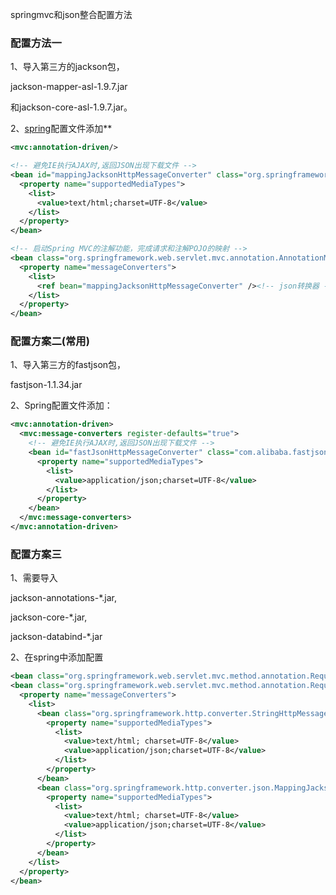 springmvc和json整合配置方法



### 配置方法一

1、导入第三方的jackson包，

jackson-mapper-asl-1.9.7.jar

和jackson-core-asl-1.9.7.jar。 

2、[spring](http://lib.csdn.net/base/17)配置文件添加**



```xml
<mvc:annotation-driven/>

<!-- 避免IE执行AJAX时,返回JSON出现下载文件 -->  
<bean id="mappingJacksonHttpMessageConverter" class="org.springframework.http.converter.json.MappingJacksonHttpMessageConverter">  
  <property name="supportedMediaTypes">  
    <list>  
      <value>text/html;charset=UTF-8</value>  
    </list>  
  </property>  
</bean>  

<!-- 启动Spring MVC的注解功能，完成请求和注解POJO的映射 -->  
<bean class="org.springframework.web.servlet.mvc.annotation.AnnotationMethodHandlerAdapter">  
  <property name="messageConverters">  
    <list>  
      <ref bean="mappingJacksonHttpMessageConverter" /><!-- json转换器 -->  
    </list>  
  </property>  
</bean> 
```





### 配置方案二(常用)

1、导入第三方的fastjson包，

fastjson-1.1.34.jar 

2、Spring配置文件添加：

```xml
<mvc:annotation-driven>
  <mvc:message-converters register-defaults="true">
    <!-- 避免IE执行AJAX时,返回JSON出现下载文件 -->
    <bean id="fastJsonHttpMessageConverter" class="com.alibaba.fastjson.support.spring.FastJsonHttpMessageConverter">
      <property name="supportedMediaTypes">
        <list>
          <value>application/json;charset=UTF-8</value>
        </list>
      </property>
    </bean>
  </mvc:message-converters>
</mvc:annotation-driven>
```





### 配置方案三

1、需要导入 

jackson-annotations-*.jar,

jackson-core-*.jar,

jackson-databind-*.jar 

2、在spring中添加配置



```xml
<bean class="org.springframework.web.servlet.mvc.method.annotation.RequestMappingHandlerMapping" />
<bean class="org.springframework.web.servlet.mvc.method.annotation.RequestMappingHandlerAdapter">
  <property name="messageConverters">
    <list>
      <bean class="org.springframework.http.converter.StringHttpMessageConverter">
        <property name="supportedMediaTypes">
          <list>
            <value>text/html; charset=UTF-8</value>
            <value>application/json;charset=UTF-8</value>
          </list>
        </property>
      </bean>
      <bean class="org.springframework.http.converter.json.MappingJackson2HttpMessageConverter">
        <property name="supportedMediaTypes">
          <list>
            <value>text/html; charset=UTF-8</value>
            <value>application/json;charset=UTF-8</value>
          </list>
        </property>
      </bean>
    </list>
  </property>
</bean>
```

 
